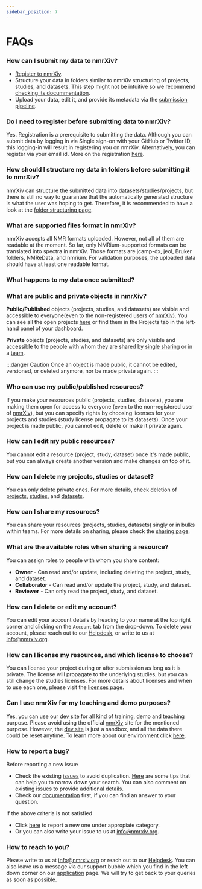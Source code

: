 ```yaml
---
sidebar_position: 7
---
```

# FAQs

### How can I submit my data to nmrXiv?
* [Register to nmrXiv](/docs/submission-guides/registration.md).
* Structure your data in folders similar to nmrXiv structuring of projects, studies, and datasets. This step might not be intuitive so we recommend [checking its docummentation](/docs/submission-guides/submission/folder-structure.md). 
* Upload your data, edit it, and provide its metadata via the [submission pipeline](/docs/submission-guides/submission/upload.md).

### Do I need to register before submitting data to nmrXiv?
Yes. Registration is a prerequisite to submitting the data. Although you can submit data by logging in via Single sign-on with your GitHub or Twitter ID, this logging-in will result in registering you on nmrXiv. Alternatively, you can register via your email id. More on the registration [here](/docs/submission-guides/registration.md).

### How should I structure my data in folders before submitting it to nmrXiv?
nmrXiv can structure the submitted data into datasets/studies/projects, but there is still no way to guarantee that the automatically generated structure is what the user was hoping to get. Therefore, it is recommended to have a look at the [folder structuring page](/docs/submission-guides/submission/folder-structure.md).

### What are supported files format in nmrXiv?
nmrXiv accepts all NMR formats uploaded. However, not all of them are readable at the moment. So far, only NMRium-supported formats can be translated into spectra in nmrXiv. Those formats are jcamp-dx, jeol, Bruker folders, NMReData, and nmrium. For validation purposes, the uploaded data should have at least one readable format.

### What happens to my data once submitted?

### What are public and private objects in nmrXiv?
**Public/Published** objects (projects, studies, and datasets) are visible and accessible to everyone(even to the non-registered users of [nmrXiv](https://nmrxiv.org/)). You can see all the open projects [here](https://nmrxiv.org/projects) or find them in the Projects tab in the left-hand panel of your dashboard.

**Private** objects (projects, studies, and datasets) are only visible and accessible to the people with whom they are shared by [single sharing](/docs/submission-guides/data-model/sharing/#single-sharing) or in a [team](/docs/submission-guides/data-model/sharing/#teams-sharing).

:::danger Caution
Once an object is made public, it cannot be edited, versioned, or deleted anymore, nor be made private again.
:::

### Who can use my public/published resources?
If you make your resources public (projects, studies, datasets), you are making them open for access to everyone (even to the non-registered user of [nmrXiv](https://nmrxiv.org/)), but you can specify rights by choosing licenses for your projects and studies (study license propagate to its datasets). Once your project is made public, you cannot edit, delete or make it private again.

### How can I edit my public resources?
You cannot edit a resource (project, study, dataset) once it's made public, but you can always create another version and make changes on top of it.

### How can I delete my projects, studies or dataset?
You can only delete private ones. For more details, check deletion of [projects](/docs/submission-guides/data-model/project/#delete), [studies](/docs/submission-guides/data-model/study/#delete), and [datasets](/docs/submission-guides/data-model/dataset/#delete).

### How can I share my resources?
You can share your resources (projects, studies, datasets) singly or in bulks within teams. For more details on sharing, please check the [sharing page](/docs/submission-guides/data-model/sharing.md).

### What are the available roles when sharing a resource?
You can assign roles to people with whom you share content:
* **Owner** - Can read and/or update, including deleting the project, study, and dataset.
* **Collaborator** -  Can read and/or update the project, study, and dataset.
* **Reviewer** - Can only read the project, study, and dataset.

### How can I delete or edit my account?
You can edit your account details by heading to your name at the top right corner and clicking on the `Account` tab from the drop-down. To delete your account, please reach out to our [Helpdesk](https://www.nfdi4chem.de/index.php/helpdesk/), or write to us at info@nmrxiv.org.

### How can I license my resources, and which license to choose?
You can license your project during or after submission as long as it is private. The license will propagate to the underlying studies, but you can still change the studies licenses. For more details about licenses and when to use each one, please visit the [licenses page](/docs/submission-guides/licenses.md).

### Can I use nmrXiv for my teaching and demo purposes?
Yes, you can use our [dev site](https://dev.nmrxiv.org) for all kind of training, demo and teaching purpose. Please avoid using the official [nmrXiv](https://nmrxiv.org) site for the mentioned purpose. However, the [dev site](https://dev.nmrxiv.org) is just a sandbox, and all the data there could be reset anytime.
To learn more about our environment click [here](/docs/developer-guides/deployment/environment).

### How to report a bug?
Before reporting a new issue
* Check the existing [issues](https://github.com/NFDI4Chem/nmrxiv/issues) to avoid duplication. [Here](https://docs.github.com/en/issues/tracking-your-work-with-issues/filtering-and-searching-issues-and-pull-requests#searching-for-issues-and-pull-requests) are some tips that can help you to narrow down your search. You can also comment on existing issues to provide additional details. 
* Check our [documentation](https://docs.nmrxiv.org/) first, if you can find an answer to your question.

If the above criteria is not satisfied 

* Click [here](https://github.com/NFDI4Chem/nmrxiv/issues/new/choose) to report a new one under appropiate category.
* Or you can also write your issue to us at info@nmrxiv.org.

### How to reach to you?
Please write to us at info@nmrxiv.org or reach out to our [Helpdesk](https://www.nfdi4chem.de/index.php/helpdesk/). 
You can also leave us a message via our support bubble which you find in the left down corner on our [application](https://nmrxiv.org/) page. 
We will try to get back to your queries as soon as possible.